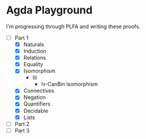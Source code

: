 # Agda Playground

I'm progressing through PLFA and writing these proofs.

* [ ] Part 1
  * [x] Naturals
  * [x] Induction
  * [x] Relations
  * [x] Equality
  * [x] Isomorphism
    * [x] + ℕ-CanBin isomorphism
  * [x] Connectives
  * [x] Negation
  * [x] Quantifiers
  * [x] Decidable
  * [x] Lists
* [ ] Part 2
* [ ] Part 3
